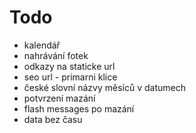 # Todo

- kalendář
- nahrávání fotek
- odkazy na staticke url
- seo url - primarni klice
- české slovní názvy měsíců v datumech
- potvrzení mazání
- flash messages po mazání
- data bez času